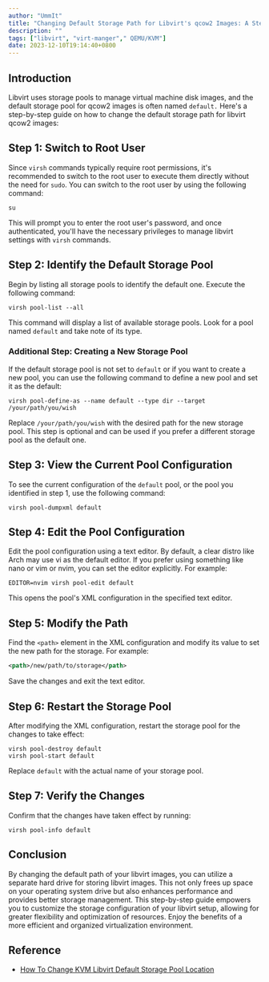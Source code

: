 ```yaml
---
author: "UmmIt"
title: "Changing Default Storage Path for Libvirt's qcow2 Images: A Step-by-Step Guide"
description: ""
tags: ["libvirt", "virt-manger"," QEMU/KVM"]
date: 2023-12-10T19:14:40+0800
---
```


## Introduction

Libvirt uses storage pools to manage virtual machine disk images, and the default storage pool for qcow2 images is often named `default.` Here's a step-by-step guide on how to change the default storage path for libvirt qcow2 images:

## Step 1: Switch to Root User

Since `virsh` commands typically require root permissions, it's recommended to switch to the root user to execute them directly without the need for `sudo`. You can switch to the root user by using the following command:

```shell
su
```

This will prompt you to enter the root user's password, and once authenticated, you'll have the necessary privileges to manage libvirt settings with `virsh` commands.

## Step 2: Identify the Default Storage Pool

Begin by listing all storage pools to identify the default one. Execute the following command:

```shell
virsh pool-list --all
```

This command will display a list of available storage pools. Look for a pool named `default` and take note of its type.

### Additional Step: Creating a New Storage Pool

If the default storage pool is not set to `default` or if you want to create a new pool, you can use the following command to define a new pool and set it as the default:

```shell
virsh pool-define-as --name default --type dir --target /your/path/you/wish
```

Replace `/your/path/you/wish` with the desired path for the new storage pool. This step is optional and can be used if you prefer a different storage pool as the default one.

## Step 3: View the Current Pool Configuration

To see the current configuration of the `default` pool, or the pool you identified in step 1, use the following command:

```shell
virsh pool-dumpxml default
```

## Step 4: Edit the Pool Configuration

Edit the pool configuration using a text editor. By default, a clear distro like Arch may use vi as the default editor. If you prefer using something like nano or vim or nvim, you can set the editor explicitly. For example:

```shell
EDITOR=nvim virsh pool-edit default
```

This opens the pool's XML configuration in the specified text editor.

## Step 5: Modify the Path

Find the `<path>` element in the XML configuration and modify its value to set the new path for the storage. For example:

```xml
<path>/new/path/to/storage</path>
```

Save the changes and exit the text editor.

## Step 6: Restart the Storage Pool

After modifying the XML configuration, restart the storage pool for the changes to take effect:

```shell
virsh pool-destroy default
virsh pool-start default
```

Replace `default` with the actual name of your storage pool.

## Step 7: Verify the Changes

Confirm that the changes have taken effect by running:

```shell
virsh pool-info default
```

## Conclusion

By changing the default path of your libvirt images, you can utilize a separate hard drive for storing libvirt images. This not only frees up space on your operating system drive but also enhances performance and provides better storage management. This step-by-step guide empowers you to customize the storage configuration of your libvirt setup, allowing for greater flexibility and optimization of resources. Enjoy the benefits of a more efficient and organized virtualization environment.

## Reference

- [How To Change KVM Libvirt Default Storage Pool Location](https://ostechnix.com/how-to-change-kvm-libvirt-default-storage-pool-location/)